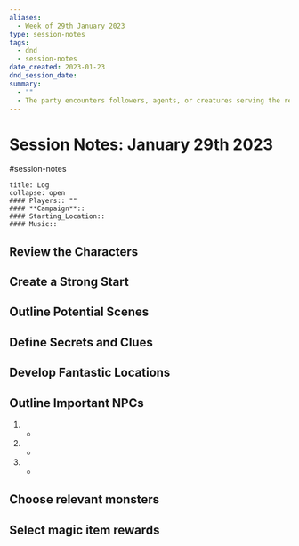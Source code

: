 ```yaml
---
aliases:
  - Week of 29th January 2023
type: session-notes
tags:
  - dnd
  - session-notes
date_created: 2023-01-23
dnd_session_date: 
summary:
  - ""
  - The party encounters followers, agents, or creatures serving the renegade dragon's interests. Clues about the dragon's motivations emerge, raising questions about their true role.
---
```

# Session Notes: January 29th 2023
#session-notes 
```ad-example
title: Log
collapse: open
#### Players:: ""
#### **Campaign**:: 
#### Starting_Location::
#### Music::
```

## Review the Characters

## Create a Strong Start

## Outline Potential Scenes

## Define Secrets and Clues

## Develop Fantastic Locations

## Outline Important NPCs
1. - 
2. -
3. -

## Choose relevant monsters

## Select magic item rewards
